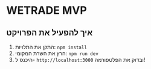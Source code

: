 # WETRADE MVP
## איך להפעיל את הפרויקט
1. התקן את התלויות: `npm install`
2. הרץ את השרת המקומי: `npm run dev`
3. היכנס ל- `http://localhost:3000` ובדוק את הפלטפורמה!
